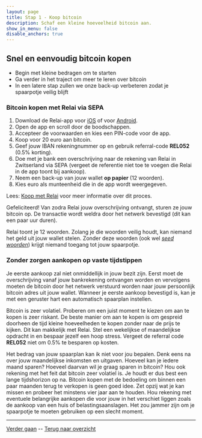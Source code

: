 ```yaml
---
layout: page
title: Stap 1 - Koop bitcoin
description: Schaf een kleine hoeveelheid bitcoin aan.
show_in_menu: false
disable_anchors: true
---
```



## Snel en eenvoudig bitcoin kopen

- Begin met kleine bedragen om te starten
- Ga verder in het traject om meer te leren over bitcoin
- In een latere stap zullen we onze back-up verbeteren zodat je spaarpotje veilig blijft

### Bitcoin kopen met Relai via SEPA

1. Download de Relai-app voor <a href="https://apps.apple.com/app/id1513185997" target="_blank">iOS</a> of voor <a href="https://play.google.com/store/apps/details?id=com.relai" target="_blank">Android</a>.
2. Open de app en scroll door de boodschappen.
3. Accepteer de voorwaarden en kies een PIN-code voor de app.
4. Koop voor 20 euro aan bitcoin.
5. Geef jouw IBAN rekeningnummer op en gebruik referral-code **REL052** (0.5% korting).
6. Doe met je bank een overschrijving naar de rekening van Relai in Zwitserland via SEPA (vergeet de referentie niet toe te voegen die Relai in de app toont bij aankoop).
7. Neem een back-up van jouw wallet **op papier** (12 woorden).
8. Kies euro als munteenheid die in de app wordt weergegeven.

Lees: <a href="https://bewijsvanwerk.com/koop-met-relai/" target="_blank">Koop met Relai</a> voor meer informatie over dit proces.

Gefeliciteerd! Van zodra Relai jouw overschrijving ontvangt, sturen ze jouw bitcoin op. De transactie wordt weldra door het netwerk bevestigd (dit kan een paar uur duren).

Relai toont je 12 woorden. Zolang je die woorden veilig houdt, kan niemand het geld uit jouw wallet stelen. Zonder deze woorden (ook wel [*seed woorden*](faq.md#wat-zijn-seed-woorden?)) krijgt niemand toegang tot jouw spaarpotje.

### Zonder zorgen aankopen op vaste tijdstippen
Je eerste aankoop zal niet onmiddellijk in jouw bezit zijn. Eerst moet de overschrijving vanaf jouw bankrekening ontvangen worden en vervolgens moeten de bitcoin door het netwerk verstuurd worden naar jouw persoonlijk bitcoin adres uit jouw wallet. Wanneer je eerste aankoop bevestigd is, kan je met een geruster hart een automatisch spaarplan instellen.

Bitcoin is zeer volatiel. Proberen om een juist moment te kiezen om aan te kopen is zeer riskant. De beste manier om aan te kopen is om gespreid doorheen de tijd kleine hoeveelheden te kopen zonder naar de prijs te kijken. Dit kan makkelijk met Relai. Stel een wekelijkse of maandelijkse opdracht in en bespaar jezelf een hoop stress. Vergeet de referral code **REL052** niet om 0.5% te besparen op kosten.

Het bedrag van jouw spaarplan kan ik niet voor jou bepalen. Denk eens na over jouw maandelijkse inkomsten en uitgaven. Hoeveel kan je iedere maand sparen? Hoeveel daarvan wil je graag sparen in bitcoin? Hou ook rekening met het feit dat bitcoin zeer volatiel is. Je houdt er dus best een lange tijdshorizon op na. Bitcoin kopen met de bedoeling om binnen een paar maanden terug te verkopen is geen goed idee. Zet opzij wat je kan missen en probeer het minstens vier jaar aan te houden. Hou rekening met eventuele belangrijke aankopen die voor jouw in het verschiet liggen zoals de aankoop van een huis of belastingsaanslagen. Het zou jammer zijn om je spaarpotje te moeten gebruiken op een slecht moment.

------

[Verder gaan](stap2.md) --
[Terug naar overzicht](overzicht.md)
